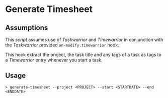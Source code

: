 # Generate Timesheet

## Assumptions

This *script* assumes use of *Taskwarrior* and *Timewarrior* in conjunction with the *Taskwarrior* provided `on-modify.timewarrior` hook. 

This hook extract the project, the task title and any tags of a task as tags to a *Timewarrior* entry whenever you start a task. 

## Usage

```
> generate-timesheet --project <PROJECT> --start <STARTDATE> --end <ENDDATE>
```